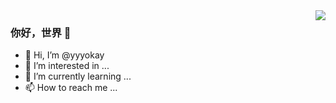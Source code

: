 <img align="right" src="https://github-readme-stats.vercel.app/api?username=yyyoka&show_icons=true&icon_color=CE1D2D&text_color=718096&bg_color=ffffff&hide_title=true" />

### 你好，世界 👋


- 👋 Hi, I’m @yyyokay
- 👀 I’m interested in ...
- 🌱 I’m currently learning ...
- 📫 How to reach me ...

<!---
yyyokay/yyyokay is a ✨ special ✨ repository because its `README.md` (this file) appears on your GitHub profile.
You can click the Preview link to take a look at your changes.
--->
